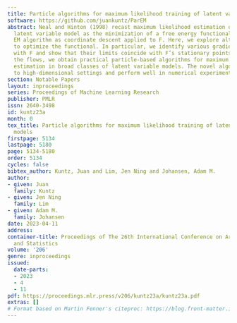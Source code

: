```yaml
---
title: Particle algorithms for maximum likelihood training of latent variable models
software: https://github.com/juankuntz/ParEM
abstract: Neal and Hinton (1998) recast maximum likelihood estimation of any given
  latent variable model as the minimization of a free energy functional F, and the
  EM algorithm as coordinate descent applied to F. Here, we explore alternative ways
  to optimize the functional. In particular, we identify various gradient flows associated
  with F and show that their limits coincide with F’s stationary points. By discretizing
  the flows, we obtain practical particle-based algorithms for maximum likelihood
  estimation in broad classes of latent variable models. The novel algorithms scale
  to high-dimensional settings and perform well in numerical experiments.
section: Notable Papers
layout: inproceedings
series: Proceedings of Machine Learning Research
publisher: PMLR
issn: 2640-3498
id: kuntz23a
month: 0
tex_title: Particle algorithms for maximum likelihood training of latent variable
  models
firstpage: 5134
lastpage: 5180
page: 5134-5180
order: 5134
cycles: false
bibtex_author: Kuntz, Juan and Lim, Jen Ning and Johansen, Adam M.
author:
- given: Juan
  family: Kuntz
- given: Jen Ning
  family: Lim
- given: Adam M.
  family: Johansen
date: 2023-04-11
address:
container-title: Proceedings of The 26th International Conference on Artificial Intelligence
  and Statistics
volume: '206'
genre: inproceedings
issued:
  date-parts:
  - 2023
  - 4
  - 11
pdf: https://proceedings.mlr.press/v206/kuntz23a/kuntz23a.pdf
extras: []
# Format based on Martin Fenner's citeproc: https://blog.front-matter.io/posts/citeproc-yaml-for-bibliographies/
---
```

